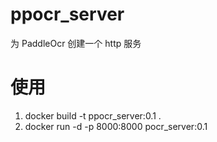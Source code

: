 # ppocr_server
为 PaddleOcr 创建一个 http 服务 

# 使用
1. docker build -t ppocr_server:0.1 .
2. docker run -d -p 8000:8000 pocr_server:0.1
